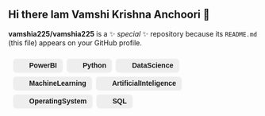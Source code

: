 ## Hi there Iam Vamshi Krishna Anchoori 👋

**vamshia225/vamshia225** is a ✨ _special_ ✨ repository because its `README.md` (this file) appears on your GitHub profile.
<!DOCTYPE html>
<html>
<head>
  <style>
    .badge-container {
      display: flex;
      flex-wrap: wrap;
      gap: 10px;
      padding: 10px;
    }
    .badge {
      background-color: #eee;
      border-radius: 5px;
      padding: 5px 10px;
      font-family: sans-serif;
      font-size: 14px;
      font-weight: bold;
      display: flex;
      align-items: center;
      box-shadow: 1px 1px 3px rgba(0, 0, 0, 0.1);
    }
    .badge img {
      height: 16px;
      margin-right: 6px;
    }
  </style>
</head>
<body>

<div class="badge-container">
  <div class="badge"><img src="https://img.shields.io/badge/PowerBI-yellow?logo=PowerBI&logoColor=black">PowerBI</div>
  <div class="badge"><img src="https://img.shields.io/badge/Python-blue?logo=Python">Python</div>
  <div class="badge"><img src="https://img.shields.io/badge/DataScience-orange?logo=">DataScience</div>
  <div class="badge"><img src="https://img.shields.io/badge/MachineLearning-blue?logo=MachineLearning">MachineLearning</div>
  <div class="badge"><img src="https://img.shields.io/badge/ArtificialInteligence-black?logo=ArtificialInteligence">ArtificialInteligence</div>
  <div class="badge"><img src="https://img.shields.io/badge/OperatingSystem-blue?logo=OperatingSystem">OperatingSystem</div>
  <div class="badge"><img src="https://img.shields.io/badge/SQL-blue?logo=SQL">SQL</div>
  
  <!-- Add more badges as needed -->
</div>

</body>
</head>
</html>

